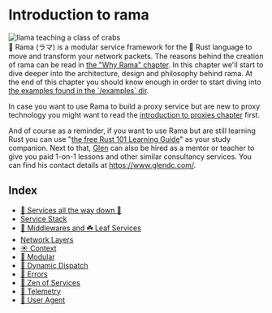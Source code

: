 # Introduction to rama

<div class="book-article-intro">
    <img src="./img/rama_intro.jpeg" alt="llama teaching a class of crabs">
    <div>
        🦙 Rama (ラマ) is a modular service framework for the 🦀 Rust language to move and transform your network packets.
        The reasons behind the creation of rama can be read in <a href="https://ramaproxy.org/book/why_rama.html">the "Why Rama" chapter</a>.
        In this chapter we'll start to dive deeper into the architecture, design and philosophy behind rama.
        At the end of this chapter you should know enough in order to start diving into
        <a href="https://github.com/plabayo/rama/tree/main/examples">the examples found in the `/examples` dir</a>.
    </div>
</div>

In case you want to use Rama to build a proxy service but are new to proxy technology you might want to read the
[introduction to proxies chapter](./proxies/intro.md) first.

And of course as a reminder, if you want to use Rama but are still learning Rust you can use  "[the free Rust 101 Learning Guide](https://rust-lang.guide/)" as your study companion. Next to that, [Glen](mailto:glen@plabayo.tech) can also be hired as a mentor or teacher to give you paid 1-on-1 lessons and other similar consultancy services. You can find his contact details at <https://www.glendc.com/>.

## Index

- [🗼 Services all the way down 🐢](./intro/services_all_the_way_down.md)
- [Service Stack](./intro/service_stack.md)
- [🍔 Middlewares and ☘️ Leaf Services](./intro/terminology.md)
- [Network Layers](./intro/network_layers.md)
- [☀️ Context<State>](./intro/context.md)
- [🧱 Modular](./intro/modular.md)
- [🚚 Dynamic Dispatch](./intro/dynamic_dispatch.md)
- [🚫 Errors](./intro/errors.md)
- [🧘 Zen of Services](./intro/service_zen.md)
- [🔭 Telemetry](./intro/telemetry.md)
- [👤 User Agent](./intro/user_agent.md)
